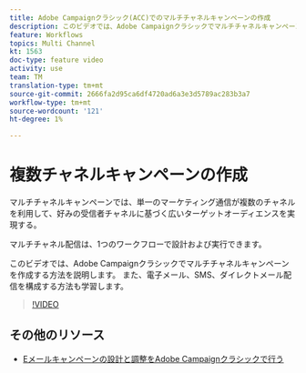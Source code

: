 ```yaml
---
title: Adobe Campaignクラシック(ACC)でのマルチチャネルキャンペーンの作成
description: このビデオでは、Adobe Campaignクラシックでマルチチャネルキャンペーンを作成する方法を説明します。 また、電子メール、SMS、ダイレクトメール配信を構成する方法も学習します。
feature: Workflows
topics: Multi Channel
kt: 1563
doc-type: feature video
activity: use
team: TM
translation-type: tm+mt
source-git-commit: 2666fa2d95ca6df4720ad6a3e3d5789ac283b3a7
workflow-type: tm+mt
source-wordcount: '121'
ht-degree: 1%

---
```



# 複数チャネルキャンペーンの作成

マルチチャネルキャンペーンでは、単一のマーケティング通信が複数のチャネルを利用して、好みの受信者チャネルに基づく広いターゲットオーディエンスを実現する。

マルチチャネル配信は、1つのワークフローで設計および実行できます。

このビデオでは、Adobe Campaignクラシックでマルチチャネルキャンペーンを作成する方法を説明します。 また、電子メール、SMS、ダイレクトメール配信を構成する方法も学習します。

>[!VIDEO](https://video.tv.adobe.com/v/24981?quality=12)

## その他のリソース

* [Eメールキャンペーンの設計と調整をAdobe Campaignクラシックで行う](https://helpx.adobe.com/campaign/classic/how-to/design-orchestrate-email-campaigns-in-campaign-classic.html)

